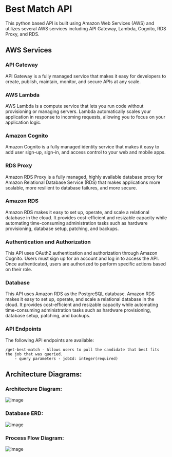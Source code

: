 # Best Match API

This python based API is built using Amazon Web Services (AWS) and utilizes several AWS services including API Gateway, Lambda, Cognito, RDS Proxy, and RDS.


## AWS Services

### API Gateway

API Gateway is a fully managed service that makes it easy for developers to create, publish, maintain, monitor, and secure APIs at any scale.


### AWS Lambda

AWS Lambda is a compute service that lets you run code without provisioning or managing servers. Lambda automatically scales your application in response to incoming requests, allowing you to focus on your application logic.


### Amazon Cognito

Amazon Cognito is a fully managed identity service that makes it easy to add user sign-up, sign-in, and access control to your web and mobile apps.


### RDS Proxy

Amazon RDS Proxy is a fully managed, highly available database proxy for Amazon Relational Database Service (RDS) that makes applications more scalable, more resilient to database failures, and more secure.


### Amazon RDS

Amazon RDS makes it easy to set up, operate, and scale a relational database in the cloud. It provides cost-efficient and resizable capacity while automating time-consuming administration tasks such as hardware provisioning, database setup, patching, and backups.


### Authentication and Authorization

This API uses OAuth2 authentication and authorization through Amazon Cognito. Users must sign up for an account and log in to access the API. Once authenticated, users are authorized to perform specific actions based on their role.


### Database

This API uses Amazon RDS as the PostgreSQL database. Amazon RDS makes it easy to set up, operate, and scale a relational database in the cloud. It provides cost-efficient and resizable capacity while automating time-consuming administration tasks such as hardware provisioning, database setup, patching, and backups.


### API Endpoints

The following API endpoints are available:

    /get-best-match - Allows users to pull the candidate that best fits the job that was queried.
        - query parameters - jobId: integer(required)

## Architecture Diagrams:

### Architecture Diagram:

![image](https://user-images.githubusercontent.com/66978679/236876612-a80194ba-7c95-48be-b76b-363a4e5cd47d.png)


### Database ERD:

![image](https://user-images.githubusercontent.com/66978679/236877890-59b044aa-809b-4ef2-b70d-e298dc4def0d.png)


### Process Flow Diagram:

![image](https://user-images.githubusercontent.com/66978679/236879772-ec5da99e-8fc9-42a0-8880-9a4bf9e8beda.png)


